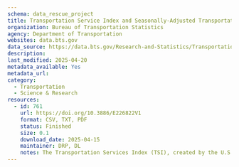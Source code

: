```yaml
---
schema: data_rescue_project 
title: Transportation Service Index and Seasonally-Adjusted Transportation Data
organization: Bureau of Transportation Statistics
agency: Department of Transportation
websites: data.bts.gov
data_source: https://data.bts.gov/Research-and-Statistics/Transportation-Services-Index-and-Seasonally-Adjus/bw6n-ddqk/about_data
description: 
last_modified: 2025-04-20
metadata_available: Yes
metadata_url: 
category:
  - Transportation 
  - Science & Research 
resources:
  - id: 761
    url: https://doi.org/10.3886/E226822V1
    format: CSV, TXT, PDF
    status: Finished
    size: 0.1
    download_date: 2025-04-15
    maintainer: DRP, DL
    notes: The Transportation Services Index (TSI), created by the U.S. Department of Transportation (DOT), Bureau of Transportation Statistics (BTS), measures the movement of freight and passengers. The index, which is seasonally adjusted, combines available data on freight traffic, as well as passenger travel, that have been weighted to yield a monthly measure of transportation services output.
---
```

